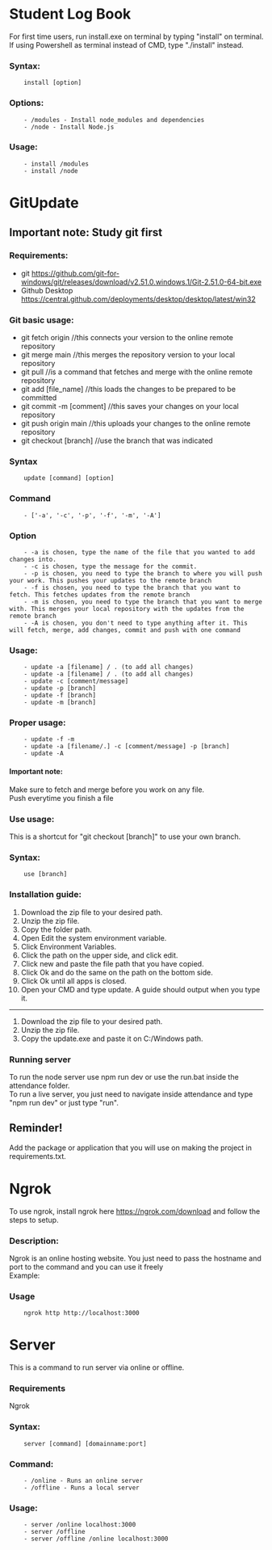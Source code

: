 # Student Log Book

For first time users, run install.exe on terminal by typing "install" on terminal. If using Powershell as terminal instead of CMD, type "./install" instead.<br>

### Syntax:
        install [option]

### Options:
        - /modules - Install node_modules and dependencies      
        - /node - Install Node.js
        
### Usage:
        - install /modules
        - install /node

# GitUpdate

## Important note: Study git first

### Requirements:

* git https://github.com/git-for-windows/git/releases/download/v2.51.0.windows.1/Git-2.51.0-64-bit.exe
* Github Desktop https://central.github.com/deployments/desktop/desktop/latest/win32

### Git basic usage:

* git fetch origin //this connects your version to the online remote repository
* git merge main //this merges the repository version to your local repository
* git pull //is a command that fetches and merge with the online remote repository
* git add [file_name] //this loads the changes to be prepared to be committed
* git commit -m [comment] //this saves your changes on your local repository
* git push origin main //this uploads your changes to the online remote repository
* git checkout [branch] //use the branch that was indicated

### Syntax
        update [command] [option]

### Command 
        - ['-a', '-c', '-p', '-f', '-m', '-A']

### Option 
        - -a is chosen, type the name of the file that you wanted to add changes into.
        - -c is chosen, type the message for the commit.
        - -p is chosen, you need to type the branch to where you will push your work. This pushes your updates to the remote branch
        - -f is chosen, you need to type the branch that you want to fetch. This fetches updates from the remote branch
        - -m is chosen, you need to type the branch that you want to merge with. This merges your local repository with the updates from the remote branch
        - -A is chosen, you don't need to type anything after it. This will fetch, merge, add changes, commit and push with one command

### Usage:
        - update -a [filename] / . (to add all changes)
        - update -a [filename] / . (to add all changes)
        - update -c [comment/message]
        - update -p [branch]
        - update -f [branch]
        - update -m [branch]

### Proper usage:
        - update -f -m
        - update -a [filename/.] -c [comment/message] -p [branch]
        - update -A

#### Important note:
Make sure to fetch and merge before you work on any file.<br>
Push everytime you finish a file<br>


### Use usage:

This is a shortcut for "git checkout [branch]" to use your own branch.

### Syntax:
        use [branch]

### Installation guide:

1. Download the zip file to your desired path.
2. Unzip the zip file.
3. Copy the folder path.
4. Open Edit the system environment variable.
5. Click Environment Variables.
6. Click the path on the upper side, and click edit.
7. Click new and paste the file path that you have copied.
8. Click Ok and do the same on the path on the bottom side.
9. Click Ok until all apps is closed.
10. Open your CMD and type update. A guide should output when you type it.

---------------------------------------------------------------------------------------------------------------------------------- 

1. Download the zip file to your desired path.
2. Unzip the zip file.
3. Copy the update.exe and paste it on C:/Windows path.

### Running server

To run the node server use npm run dev or use the run.bat inside the attendance folder.<br>
To run a live server, you just need to navigate inside attendance and type "npm run dev" or just type "run".<br>

## Reminder!

Add the package or application that you will use on making the project in requirements.txt.<br>

# Ngrok

To use ngrok, install ngrok here https://ngrok.com/download and follow the steps to setup. 

### Description: 

Ngrok is an online hosting website. You just need to pass the hostname and port to the command and you can use it freely<br>
Example: 

### Usage 
        
        ngrok http http://localhost:3000


# Server 

This is a command to run server via online or offline. 

### Requirements 

Ngrok

### Syntax:
        server [command] [domainname:port]

### Command:
        - /online - Runs an online server
        - /offline - Runs a local server

### Usage:
        - server /online localhost:3000
        - server /offline
        - server /offline /online localhost:3000
